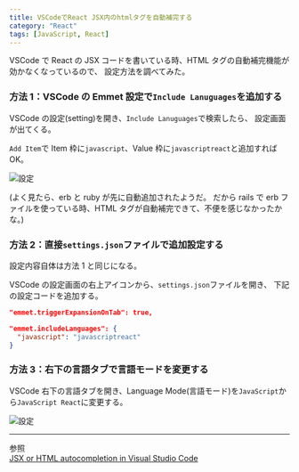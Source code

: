 ```yaml
---
title: VSCodeでReact JSX内のhtmlタグを自動補完する
category: "React"
tags: [JavaScript, React]
---
```


VSCode で React の JSX コードを書いている時、HTML タグの自動補完機能が効かなくなっているので、
設定方法を調べてみた。

### 方法 1：VSCode の Emmet 設定で`Include Lanuguages`を追加する

VSCode の設定(setting)を開き、`Include Lanuguages`で検索したら、
設定画面が出てくる。

`Add Item`で Item 枠に`javascript`、Value 枠に`javascriptreact`と追加すれば OK。

![設定](https://i.imgur.com/yDZx72Y.png)

(よく見たら、erb と ruby が先に自動追加されたようだ。
だから rails で erb ファイルを使っている時、HTML タグが自動補完できて、不便を感じなかったかな。)

### 方法 2：直接`settings.json`ファイルで追加設定する

設定内容自体は方法 1 と同じになる。

VSCode の設定画面の右上アイコンから、`settings.json`ファイルを開き、
下記の設定コードを追加する。

```json
"emmet.triggerExpansionOnTab": true,

"emmet.includeLanguages": {
  "javascript": "javascriptreact"
}
```

### 方法 3：右下の言語タブで言語モードを変更する

VSCode 右下の言語タブを開き、Language Mode(言語モード)を`JavaScript`から`JavaScript React`に変更する。

![設定](https://i.imgur.com/FMhmDEK.png)

---

参照  
[JSX or HTML autocompletion in Visual Studio Code](https://stackoverflow.com/questions/39320393/jsx-or-html-autocompletion-in-visual-studio-code)
